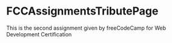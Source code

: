 # FCCAssignmentsTributePage
This is the second assignment given by freeCodeCamp for Web Development Certification
